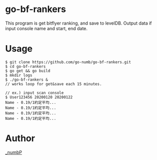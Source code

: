 # go-bf-rankers
This program is get bitflyer ranking, and save to levelDB.
Output data if input console name and start, end date.

# Usage
```
$ git clone https://github.com/go-numb/go-bf-rankers.git
$ cd go-bf-rankers
$ go get && go build
$ mkdir logs
$ ./go-bf-rankers &
// works loop for get&save each 15 minutes.

// ex.) input scan console
$ User123456 20200120 20200122
Name - 0.19/1約定平均...
Name - 0.19/1約定平均...
Name - 0.19/1約定平均...
Name - 0.19/1約定平均...
```

# Author
[_numbP](https://twitter.com/_numbP)